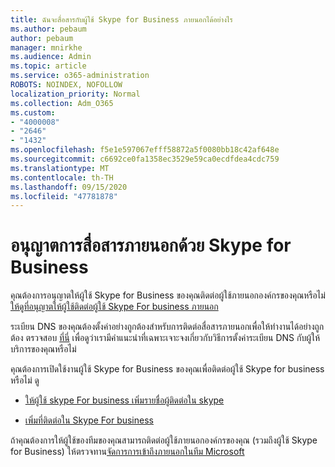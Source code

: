 ```yaml
---
title: ฉันจะสื่อสารกับผู้ใช้ Skype for Business ภายนอกได้อย่างไร
ms.author: pebaum
author: pebaum
manager: mnirkhe
ms.audience: Admin
ms.topic: article
ms.service: o365-administration
ROBOTS: NOINDEX, NOFOLLOW
localization_priority: Normal
ms.collection: Adm_O365
ms.custom:
- "4000008"
- "2646"
- "1432"
ms.openlocfilehash: f5e1e597067efff58872a5f0080bb18c42af648e
ms.sourcegitcommit: c6692ce0fa1358ec3529e59ca0ecdfdea4cdc759
ms.translationtype: MT
ms.contentlocale: th-TH
ms.lasthandoff: 09/15/2020
ms.locfileid: "47781878"
---
```

# <a name="allow-external-communications-with-skype-for-business"></a>อนุญาตการสื่อสารภายนอกด้วย Skype for Business 

คุณต้องการอนุญาตให้ผู้ใช้ Skype for Business ของคุณติดต่อผู้ใช้ภายนอกองค์กรของคุณหรือไม่ [ให้ดูที่อนุญาตให้ผู้ใช้ติดต่อผู้ใช้ Skype For business ภายนอก](https://docs.microsoft.com/skypeforbusiness/set-up-skype-for-business-online/allow-users-to-contact-external-skype-for-business-users)

ระเบียน DNS ของคุณต้องตั้งค่าอย่างถูกต้องสำหรับการติดต่อสื่อสารภายนอกเพื่อให้ทำงานได้อย่างถูกต้อง ตรวจสอบ [ที่นี่](https://docs.microsoft.com/microsoft-365/admin/get-help-with-domains/set-up-your-domain-host-specific-instructions) เพื่อดูว่าเรามีคำแนะนำที่เฉพาะเจาะจงเกี่ยวกับวิธีการตั้งค่าระเบียน DNS กับผู้ให้บริการของคุณหรือไม่ 

คุณต้องการเปิดใช้งานผู้ใช้ Skype for Business ของคุณเพื่อติดต่อผู้ใช้ Skype for business หรือไม่ ดู

- [ให้ผู้ใช้ skype For business เพิ่มรายชื่อผู้ติดต่อใน skype](https://docs.microsoft.com/skypeforbusiness/set-up-skype-for-business-online/let-skype-for-business-users-add-skype-contacts) 

- [เพิ่มที่ติดต่อใน Skype For business](https://support.office.com/article/add-a-contact-in-skype-for-business-89338023-2adf-4f5c-90b6-f8b6f72fadd1)


ถ้าคุณต้องการให้ผู้ใช้ของทีมของคุณสามารถติดต่อผู้ใช้ภายนอกองค์กรของคุณ (รวมถึงผู้ใช้ Skype for Business) ให้ตรวจทาน[จัดการการเข้าถึงภายนอกในทีม Microsoft](https://docs.microsoft.com/microsoftteams/let-your-teams-users-communicate-with-other-people) 